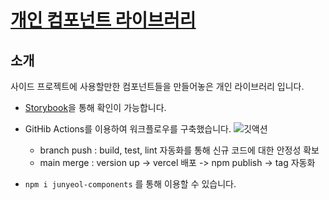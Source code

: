 # [개인 컴포넌트 라이브러리](https://junyeol-components.vercel.app/)

## 소개

사이드 프로젝트에 사용할만한 컴포넌트들을 만들어놓은 개인 라이브러리 입니다.

- [Storybook](https://junyeol-components.vercel.app/?path=/docs/junyeol-s-component-libarary--docs)을 통해 확인이 가능합니다.

- GitHib Actions를 이용하여 워크플로우를 구축했습니다.
  ![깃액션](https://www.datocms-assets.com/107137/1705067664-github-actions.png?w=900)

  - branch push : build, test, lint 자동화를 통해 신규 코드에 대한 안정성 확보
  - main merge : version up -> vercel 배포 -> npm publish -> tag 자동화

- `npm i junyeol-components` 를 통해 이용할 수 있습니다.
